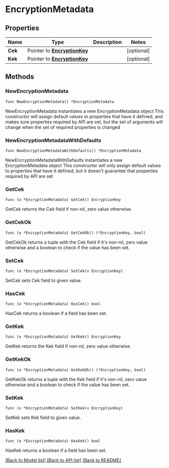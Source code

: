 # EncryptionMetadata

## Properties

Name | Type | Description | Notes
------------ | ------------- | ------------- | -------------
**Cek** | Pointer to [**EncryptionKey**](EncryptionKey.md) |  | [optional] 
**Kek** | Pointer to [**EncryptionKey**](EncryptionKey.md) |  | [optional] 

## Methods

### NewEncryptionMetadata

`func NewEncryptionMetadata() *EncryptionMetadata`

NewEncryptionMetadata instantiates a new EncryptionMetadata object
This constructor will assign default values to properties that have it defined,
and makes sure properties required by API are set, but the set of arguments
will change when the set of required properties is changed

### NewEncryptionMetadataWithDefaults

`func NewEncryptionMetadataWithDefaults() *EncryptionMetadata`

NewEncryptionMetadataWithDefaults instantiates a new EncryptionMetadata object
This constructor will only assign default values to properties that have it defined,
but it doesn't guarantee that properties required by API are set

### GetCek

`func (o *EncryptionMetadata) GetCek() EncryptionKey`

GetCek returns the Cek field if non-nil, zero value otherwise.

### GetCekOk

`func (o *EncryptionMetadata) GetCekOk() (*EncryptionKey, bool)`

GetCekOk returns a tuple with the Cek field if it's non-nil, zero value otherwise
and a boolean to check if the value has been set.

### SetCek

`func (o *EncryptionMetadata) SetCek(v EncryptionKey)`

SetCek sets Cek field to given value.

### HasCek

`func (o *EncryptionMetadata) HasCek() bool`

HasCek returns a boolean if a field has been set.

### GetKek

`func (o *EncryptionMetadata) GetKek() EncryptionKey`

GetKek returns the Kek field if non-nil, zero value otherwise.

### GetKekOk

`func (o *EncryptionMetadata) GetKekOk() (*EncryptionKey, bool)`

GetKekOk returns a tuple with the Kek field if it's non-nil, zero value otherwise
and a boolean to check if the value has been set.

### SetKek

`func (o *EncryptionMetadata) SetKek(v EncryptionKey)`

SetKek sets Kek field to given value.

### HasKek

`func (o *EncryptionMetadata) HasKek() bool`

HasKek returns a boolean if a field has been set.


[[Back to Model list]](../README.md#documentation-for-models) [[Back to API list]](../README.md#documentation-for-api-endpoints) [[Back to README]](../README.md)


